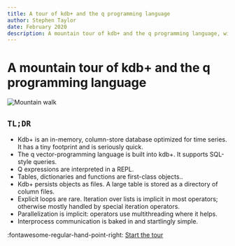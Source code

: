 ```yaml
---
title: A tour of kdb+ and the q programming language
author: Stephen Taylor
date: February 2020
description: A mountain tour of kdb+ and the q programming language, with links to explore topics in depth
---
```

# A mountain tour of kdb+ and the q programming language


![Mountain walk](img/gettyimages-914651812.jpg)


## `TL;DR`

-   Kdb+ is an in-memory, column-store database optimized for time series. It has a tiny footprint and is seriously quick.
-   The q vector-programming language is built into kdb+. It supports SQL-style queries.
-   Q expressions are interpreted in a REPL.
-   Tables, dictionaries and functions are first-class objects.. 
-   Kdb+ persists objects as files. A large table is stored as a directory of column files.
-   Explicit loops are rare. Iteration over lists is implicit in most operators; otherwise mostly handled by special iteration operators. 
-   Parallelization is implicit: operators use multithreading where it helps. 
-   Interprocess communication is baked in and startlingly simple.

:fontawesome-regular-hand-point-right:
[Start the tour](index.md)